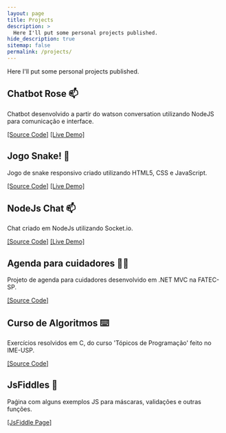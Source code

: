 ```yaml
---
layout: page
title: Projects
description: >
  Here I'll put some personal projects published.
hide_description: true
sitemap: false
permalink: /projects/
---
```


Here I'll put some personal projects published. 

## Chatbot Rose 📫
Chatbot desenvolvido a partir do watson conversation utilizando NodeJS para comunicação e interface.

[[Source Code]](https://github.com/luigihenrick/chatbot-rose) 
[[Live Demo]](https://chatbot-rose.herokuapp.com/) 

## Jogo Snake! 🐍

Jogo de snake responsivo criado utilizando HTML5, CSS e JavaScript.

[[Source Code]](https://github.com/luigihenrick/snake) 
[[Live Demo]](https://luigihenrick.github.io/html5-snake/) 

## NodeJs Chat 📫

Chat criado em NodeJs utilizando Socket.io.

[[Source Code]](https://github.com/luigihenrick/nodejs-chat) 
[[Live Demo]](https://luigihenrick-chat.herokuapp.com/) 

## Agenda para cuidadores 👩‍⚕️

Projeto de agenda para cuidadores desenvolvido em .NET MVC na FATEC-SP.

[[Source Code]](https://github.com/luigihenrick/dotnet-cuidadores) 

## Curso de Algoritmos ⌨️

Exercícios resolvidos em C, do curso 'Tópicos de Programação' feito no IME-USP.

[[Source Code]](https://github.com/luigihenrick/topicos-programacao) 

## JsFiddles 🚧

Paǵina com alguns exemplos JS para máscaras, validações e outras funções.

[[JsFiddle Page]](https://jsfiddle.net/user/luigihenrick/fiddles/) 
